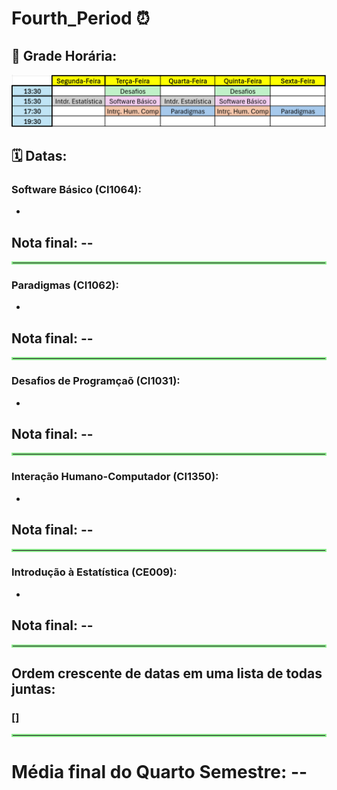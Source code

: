 # Fourth_Period ⏰​

## 💾 Grade Horária:
![](grade-quarto-semestre.png)​

## ​🗓️​ Datas: ​

### Software Básico (CI1064):
- 
<div align="left">
<h2>Nota final: --</h2>
</div>

<hr style="border: 2px solid #90EE90;">

### Paradigmas (CI1062):
- 
<div align="left">
<h2>Nota final: --</h2>
</div>

<hr style="border: 2px solid #90EE90;">

### Desafios de Programçaõ (CI1031):
- 
<div align="left">
<h2>Nota final: --</h2>
</div>


<hr style="border: 2px solid #90EE90;">

### Interação Humano-Computador (CI1350):
- 
<div align="left">
<h2>Nota final: --</h2>
</div>


<hr style="border: 2px solid #90EE90;">

### Introdução à Estatística (CE009):
- 
<div align="left">
<h2>Nota final: --</h2>
</div>


<hr style="border: 2px solid #90EE90;">

## Ordem crescente de datas em uma lista de todas juntas:

### []

<hr style="border: 2px solid #90EE90;">

<div align="left">
<h1>Média final do Quarto Semestre: --</h1>
</div>
